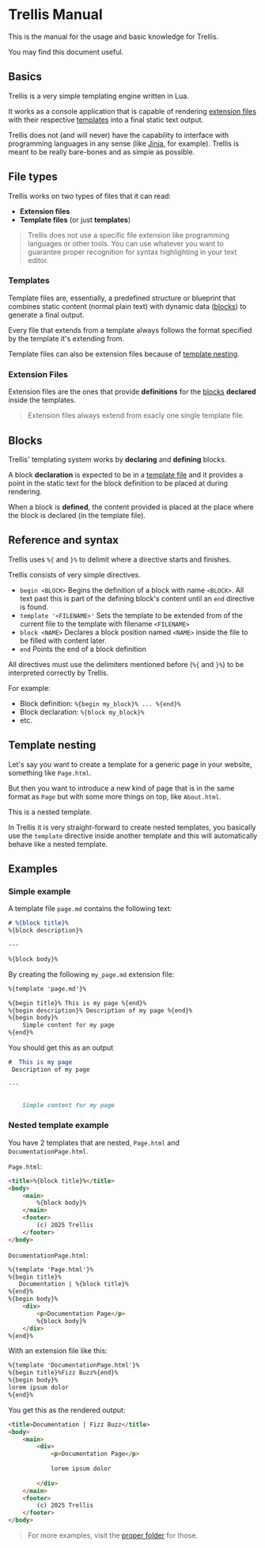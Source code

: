 # Trellis Manual
This is the manual for the usage and basic knowledge for Trellis.

You may find this document useful.

## Basics
Trellis is a very simple templating engine written in Lua.

It works as a console application that is capable of rendering
[extension files](#extension-files) with their respective
[templates](#templates) into a final static text output.

Trellis does not (and will never) have the capability to interface
with programming languages in any sense (like [Jinja](https://jinja.palletsprojects.com/en/stable/), for example).
Trellis is meant to be really bare-bones and as simple as possible.

## File types
Trellis works on two types of files that it can read:
- **Extension files**
- **Template files** (or just **templates**)

> Trellis does not use a specific file extension like programming languages
> or other tools. You can use whatever you want to guarantee proper recognition
> for syntax highlighting in your text editor.

### Templates
Template files are, essentially, a predefined structure or blueprint that combines
static content (normal plain text) with dynamic data ([blocks](#blocks)) to generate a
final output.

Every file that extends from a template always follows the format specified by
the template it's extending from.

Template files can also be extension files because of [template nesting](#template-nesting).

### Extension Files
Extension files are the ones that provide **definitions** for the [blocks](#blocks)
**declared** inside the templates.

> Extension files always extend from exacly one single template file.

## Blocks
Trellis' templating system works by **declaring** and **defining** blocks.

A block **declaration** is expected to be in a [template file](#templates) and
it provides a point in the static text for the block definition to be placed at
during rendering.

When a block is **defined**, the content provided is placed at the place where
the block is declared (in the template file).

## Reference and syntax
Trellis uses `%{` and `}%` to delimit where a directive starts and finishes.

Trellis consists of very simple directives.

- `begin <BLOCK>`
    Begins the definition of a block with name `<BLOCK>`. All text past this is part
    of the defining block's content until an `end` directive is found.
- `template '<FILENAME>'`
    Sets the template to be extended from of the current file to
    the template with filename `<FILENAME>`
- `block <NAME>`
    Declares a block position named `<NAME>` inside the file to be
    filled with content later.
- `end`
    Points the end of a block definition

All directives must use the delimiters mentioned before (`%{` and `}%`) to
be interpreted correctly by Trellis.

For example:
- Block definition: `%{begin my_block}% ... %{end}%`
- Block declaration: `%{block my_block}%`
- etc.

## Template nesting
Let's say you want to create a template for a generic page in your website,
something like `Page.html`.

But then you want to introduce a new kind of page that is in the same format
as `Page` but with some more things on top, like `About.html`.

This is a nested template.

In Trellis it is very straight-forward to create nested templates, you basically
use the `template` directive inside another template and this will automatically
behave like a nested template.

## Examples
### Simple example
A template file `page.md` contains the following text:
```md
# %{block title}%
%{block description}%

---

%{block body}%
```

By creating the following `my_page.md` extension file:
```md
%{template 'page.md'}%

%{begin title}% This is my page %{end}%
%{begin description}% Description of my page %{end}%
%{begin body}%
    Simple content for my page    
%{end}%
```

You should get this as an output
```md
#  This is my page 
 Description of my page 

---


    Simple content for my page    

```

### Nested template example
You have 2 templates that are nested, `Page.html` and `DocumentationPage.html`.

`Page.html`:
```html
<title>%{block title}%</title>
<body>
    <main>
        %{block body}%
    </main>
    <footer>
        (c) 2025 Trellis
    </footer>
</body>
```

`DocumentationPage.html`:
```html
%{template 'Page.html'}%
%{begin title}%
   Documentation | %{block title}%
%{end}%
%{begin body}%
    <div>
        <p>Documentation Page</p>
        %{block body}%
    </div>
%{end}%
```

With an extension file like this:
```html
%{template 'DocumentationPage.html'}%
%{begin title}%Fizz Buzz%{end}%
%{begin body}%
lorem ipsum dolor
%{end}%
```

You get this as the rendered output:
```html
<title>Documentation | Fizz Buzz</title>
<body>
    <main>
        <div>
            <p>Documentation Page</p>
            
            lorem ipsum dolor
            
        </div>
    </main>
    <footer>
        (c) 2025 Trellis
    </footer>
</body>
```

> For more examples, visit the [proper folder](./examples/) for those.
